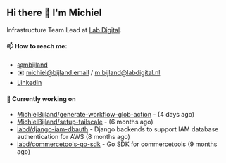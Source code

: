## Hi there 👋 I'm Michiel

Infrastructure Team Lead at [Lab Digital](https://www.labdigital.nl).

#### 📫 How to reach me:

- [@mbijland](https://twitter.com/mbijland)
- ✉️ michiel@bijland.email / m.bijland@labdigital.nl
- [LinkedIn](https://www.linkedin.com/in/michielbijland/)

#### 👷 Currently working on


- [MichielBijland/generate-workflow-glob-action](https://github.com/MichielBijland/generate-workflow-glob-action) -  (4 days ago)
- [MichielBijland/setup-tailscale](https://github.com/MichielBijland/setup-tailscale) -  (6 months ago)
- [labd/django-iam-dbauth](https://github.com/labd/django-iam-dbauth) - Django backends to support IAM database authentication for AWS (8 months ago)
- [labd/commercetools-go-sdk](https://github.com/labd/commercetools-go-sdk) - Go SDK for commercetools (9 months ago)
